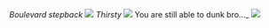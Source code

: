 _Boulevard stepback_
![](https://lh3.googleusercontent.com/0zcd9q9_W8X2OgQI13eWIFuOsq-kt5Hbj9ZjRFNPFgxS41T40TYmIVV01RLvqAqLHAsB0OAdzDt3vM-bhcZduJVU19XytED2zi-Q3Fo0UF7GY6vwl6KGcDeMeqY06em8LNceATt9ehG-eTomHM_5Aix1YtK4bUUshBgAJOktzyGK2RmqNcdQIZqPDdgwof424evfytrOuJyY4Q0M7WVXC3DM8WHBlQdyJ793R555mn6J4ubCZL9Haq0OX1NY2TuC89agCzOzzQuyi6ebsTWqI30kiCV87NYR3mFG1k4Aq0yGwvr1ZcTPHMRxR-5mMvSAyKoCelfaMAlzilnx-sl3SNNMF4EmzlfqbGfyrGAAYY3_BL73K_T_8M2THg9UyCfR-Po-roGiYakz4cxcYXAKbSvCXmc6rl38iz-49IV2Rrr23jHf316oc7ulgtAwAkGMlDqOU0Vyk2X6c86OtQenK9Beh7wUhEgtJw8E9iUUn5b2V0gscYh-zzCE5evUbkgqtc_RE4PHIG7gn3MPEko9HBKCEcrfRjmR0DlsxLQXzHZljHaJHLvQLyfi08zeucME82l6-iPIX-Fi6DyGZKvAooMJFdgNRZ1vN7w-CI3RrXxcaszu=w215-h205-no)
_Thirsty_
![](https://lh3.googleusercontent.com/-EgI8FTg-xO8pAN3A98yVy2r5Pqzb_DBfZ1fkuhft6eHqntkWf3ovvwcu93Wo4CraGlZkDqf_WdF4qhi4hcuoEav6S1v8ZDG6o50eUzo_ikilvOG3WjmFhrrnUn7xrlqVzc0c2xR8wnGw0-D692qjj64rAjd5roVco4eYCoZ1fFPdoKaI3nlFCV95haqsm2IpWP2dKz9KXJsbjFaTmBPqNiT5Ov4oGPX3FjZsdDBGfEE4p3djXrxf8DVIjjy6SxD2uewjdrZNiS0_sRXw5c1ndPFVV5RbGfEvnIvWBO0_XoTAgHvY1LTdDVmPLYae4ZMaeE11Ramu3lj0dVz72JnGomPFBg14JKUZBLC7TBgDshlK8DZua_v741eM1IojbR6_fur03YMj_luWVh37bygU3sSuGQYqeSxt9gtzsEN7B7VJCzdHvGi7uc_RMYrIn7_Dk8LGDKl7cDup2bSbrd0lzqsb22NcZEsdNULVavTonM8YDA7hYKsxB7ARrXy19hKfh_MLjETFO0VfKM3wpoJBGphBBfqyezLwIhrjQX9Mjt1GiTJ4l2QdB6Q-ya6F3cjb77A5QwtdRsv0faI8cPtw3ZWBNICFOp4Fso2TE72hfZrYo4b=w119-h212-no)
You are still able to dunk bro..._
![](https://lh3.googleusercontent.com/xeKUjhpA-gTGP0Z0GmcMBXuJL43pn15Xx87daltrY-RVcSf8h6cWOUGLm8dx0-MmbPfi_7fbfghcy08eQnXPqtGMtY1MvYyeYzcWolHPP4o5w61wrG_uTOC1W4P9sX4fqU4yWBJ2kwjQyCJXrOG8r1-6MWh28D76AY2zFTks3DNxGlSvQ0LdOopGcM4aqs-y0-rj-YqMR-8whirR8unESzU5HvzGt3As2gNQHkeiJ6bVIHjEC65g81YTWEtu_-ThbuKP_AHkQANx7fWRgX86YaJLJzI372mO3kOvHT3qe7lmwhrT1zPWYkbBgMKi2nsHJtI61couR14W4_8-4vMAHRCR1jm-Ri17jevbybriEUp-OkB84kRjw59CrBpNYGjYPU3nqw8WS52k4WvM-AbWIhrhhINJg3FMItK40FgGBuXyVkjzjXw1zgXK6_UU4rbV74pOr5FJaairjYSq4J4OWBFRBKDOcKlJoGyT_z_KoMtDk3n30oqysK_RmbpFWGy9YzG-PJn00H8ik_xOe36ZZDy7VD3tAQjiU_VKezvY1YcShCy8UYJg3DUIpprN2dmpTOAVFoUCc444W-2eXjLwZHDvl-CDoEht6IXabmQm5e8hUw1vpsEG=w253-h450-no)